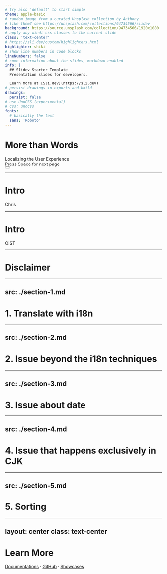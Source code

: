 ```yaml
---
# try also 'default' to start simple
theme: apple-basic
# random image from a curated Unsplash collection by Anthony
# like them? see https://unsplash.com/collections/94734566/slidev
background: https://source.unsplash.com/collection/94734566/1920x1080
# apply any windi css classes to the current slide
class: 'text-center'
# https://sli.dev/custom/highlighters.html
highlighter: shiki
# show line numbers in code blocks
lineNumbers: false
# some information about the slides, markdown enabled
info: |
  ## Slidev Starter Template
  Presentation slides for developers.

  Learn more at [Sli.dev](https://sli.dev)
# persist drawings in exports and build
drawings:
  persist: false
# use UnoCSS (experimental)
# css: unocss
fonts:
  # basically the text
  sans: 'Roboto'
---
```


# More than Words

<div class="text-2xl">
  Localizing the User Experience
</div>

<div class="pt-12">
  <span @click="$slidev.nav.next" class="px-2 py-1 rounded cursor-pointer" hover="bg-white bg-opacity-10">
    Press Space for next page <carbon:arrow-right class="inline"/>
  </span>
</div>

<div class="abs-br m-6 flex gap-2">
  <button @click="$slidev.nav.openInEditor()" title="Open in Editor" class="text-xl icon-btn opacity-50 !border-none !hover:text-white">
    <carbon:edit />
  </button>
  <a href="https://github.com/slidevjs/slidev" target="_blank" alt="GitHub"
    class="text-xl icon-btn opacity-50 !border-none !hover:text-white">
    <carbon-logo-github />
  </a>
</div>

<!--
The last comment block of each slide will be treated as slide notes. It will be visible and editable in Presenter Mode along with the slide. [Read more in the docs](https://sli.dev/guide/syntax.html#notes)
-->

---

# Intro
Chris


---

# Intro
OIST

---

# Disclaimer

---
src: ./section-1.md
---
<!-- this page will be loaded from './section-1.md' -->
# 1. Translate with i18n
---
src: ./section-2.md
---
<!-- this page will be loaded from './section-2.md' -->
# 2. Issue beyond the i18n techniques

---
src: ./section-3.md
---
<!-- this page will be loaded from './section-3.md' -->
# 3. Issue about date
---
src: ./section-4.md
---
<!-- this page will be loaded from './section-4.md' -->
# 4. Issue that happens exclusively in CJK
---
src: ./section-5.md
---
<!-- this page will be loaded from './section-5.md' -->
# 5. Sorting

---
layout: center
class: text-center
---

# Learn More

[Documentations](https://sli.dev) · [GitHub](https://github.com/slidevjs/slidev) · [Showcases](https://sli.dev/showcases.html)
